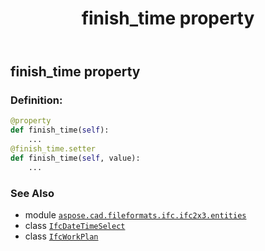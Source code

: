 ﻿---
title: finish_time property
second_title: Aspose.CAD for Python via .NET API References
description: 
type: docs
weight: 80
url: /python-net/aspose.cad.fileformats.ifc.ifc2x3.entities/ifcworkplan/finish_time/
is_root: false
---

## finish_time property

### Definition:
```python
@property
def finish_time(self):
    ...
@finish_time.setter
def finish_time(self, value):
    ...
```

### See Also
* module [`aspose.cad.fileformats.ifc.ifc2x3.entities`](../../)
* class [`IfcDateTimeSelect`](/cad/python-net/aspose.cad.fileformats.ifc.ifc2x3.types/ifcdatetimeselect)
* class [`IfcWorkPlan`](/cad/python-net/aspose.cad.fileformats.ifc.ifc2x3.entities/ifcworkplan)
